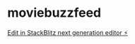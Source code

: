 # moviebuzzfeed

[Edit in StackBlitz next generation editor ⚡️](https://stackblitz.com/~/github.com/JusticeSenyo/moviebuzzfeed)